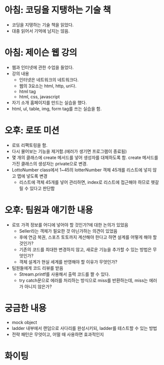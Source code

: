 # 아침: 코딩을 지탱하는 기술 책
- 코딩을 지탱하는 기술 책을 읽었다.
- 대충 읽어서 기억에 남지는 않음.

# 아침: 제이슨 웹 강의
- 웹과 인터넷에 관한 수업을 들었다.
- 강의 내용
  - 인터넷은 네트워크의 네트워크다.
  - 웹의 3요소는 html, http, uri다.
  - html tag
  - html, css, javascript 
- 자기 소개 홈페이지를 만드는 실습을 했다.
- html, ul, table, img, form tag를 쓰는 실습을 함.

# 오후: 로또 미션
- 로또 리팩토링을 함.
- 다시 물어보는 기능을 제거함.(에러가 생기면 프로그램이 종료됨)
- 몇 개의 클래스에 create 메서드를 넣어 생성자를 대체하도록 함. create 메서드를 가진 클래스의 생성자는 private으로 변경.
- LottoNumber class에서 1~45의 lotterNumber 객체 45개를 리스트에 넣지 않고 맵에 넣도록 변경
  - 리스트에 객체 45개를 넣어 관리하면, index로 리스트에 접근해야 하므로 헷갈릴 수 있다고 판단함

# 오후: 팀원과 얘기한 내용
- 로또 가격 정보를 어디에 넣어야 할 것인가?에 대한 논의가 있었음
  - Seller라는 객체가 필요한 것 아닌가하는 의견이 있었음
  - 후에 연금 복권, 스포츠 토토까지 계산해야 한다고 하면 설계를 어떻게 해야 할 것인가?
  - 기존의 코드를 최대한 변경하지 않고, 새로운 기능을 추가할 수 있는 방법은 무엇인가?
  - 객체 설계가 현실 세계를 반영해야 할 이유가 무엇인가?
- 팀원들에게 코드 리뷰를 받음
  - Stream.printf를 사용해서 출력 코드를 짤 수 있다.
  - try catch문으로 에러를 처리하는 방식으로 miss를 반환하는데, miss는 에러가 아니지 않은가?
  
# 궁금한 내용
- mock object
- ladder 내부에서 랜덤으로 사다리를 완성시키되, ladder를 테스트할 수 있는 방법
- 전략 패턴은 무엇이고, 어떨 때 사용하면 효과적인지

# 화이팅
